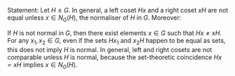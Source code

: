 
Statement:
Let $H \leq G$. In general, a left coset $Hx$ and a right coset $xH$ are not equal unless $x \in N_G(H)$, the normaliser of $H$ in $G$.
Moreover:

If $H$ is not normal in $G$, then there exist elements $x \in G$ such that $Hx \ne xH$.
For any $x_1, x_2 \in G$, even if the sets $Hx_1$ and $x_2H$ happen to be equal as sets, this does not imply $H$ is normal.
In general, left and right cosets are not comparable unless $H$ is normal, because the set-theoretic coincidence $Hx = xH$ implies $x \in N_G(H)$.